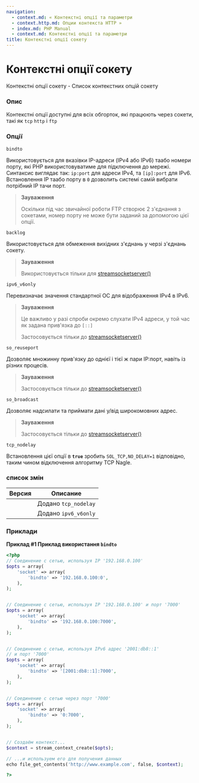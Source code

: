 ```yaml
---
navigation:
  - context.md: « Контекстні опції та параметри
  - context.http.md: Опции контекста HTTP »
  - index.md: PHP Manual
  - context.md: Контекстні опції та параметри
title: Контекстні опції сокету
---
```

# Контекстні опції сокету

Контекстні опції сокету - Список контекстних опцій сокету

### Опис

Контекстні опції доступні для всіх обгорток, які працюють через сокети, такі як `tcp` `http` і `ftp`

### Опції

`bindto`

Використовується для вказівки IP-адреси (IPv4 або IPv6) таабо номери порту, які PHP використовуватиме для підключення до мережі. Синтаксис виглядає так: `ip:port` для адреси IPv4, та `[ip]:port` для IPv6. Встановлення IP таабо порту в `0` дозволить системі самій вибрати потрібний IP тачи порт.

> **Зауваження**
> 
> Оскільки під час звичайної роботи FTP створює 2 з'єднання з сокетами, номер порту не може бути заданий за допомогою цієї опції.

`backlog`

Використовується для обмеження вихідних з'єднань у черзі з'єднань сокету.

> **Зауваження**
> 
> Використовується тільки для [streamsocketserver()](function.stream-socket-server.md)

`ipv6_v6only`

Перевизначає значення стандартної ОС для відображення IPv4 в IPv6.

> **Зауваження**
> 
> Це важливо у разі спроби окремо слухати IPv4 адреси, у той час як задана прив'язка до `[::]`
> 
> Застосовується тільки до [streamsocketserver()](function.stream-socket-server.md)

`so_reuseport`

Дозволяє множинну прив'язку до однієї і тієї ж пари IP:порт, навіть із різних процесів.

> **Зауваження**
> 
> Застосовується тільки до [streamsocketserver()](function.stream-socket-server.md)

`so_broadcast`

Дозволяє надсилати та приймати дані у/від широкомовних адрес.

> **Зауваження**
> 
> Застосовується тільки до [streamsocketserver()](function.stream-socket-server.md)

`tcp_nodelay`

Встановлення цієї опції в **`true`** зробить `SOL_TCP,NO_DELAY=1` відповідно, таким чином відключення алгоритму TCP Nagle.

### список змін

| Версия | Описание |
| --- | --- |
|  | Додано `tcp_nodelay` |
|  | Додано `ipv6_v6only` |

### Приклади

**Приклад #1 Приклад використання `bindto`**

```php
<?php
// Соединение с сетью, используя IP '192.168.0.100'
$opts = array(
    'socket' => array(
        'bindto' => '192.168.0.100:0',
    ),
);


// Соединение с сетью, используя IP '192.168.0.100' и порт '7000'
$opts = array(
    'socket' => array(
        'bindto' => '192.168.0.100:7000',
    ),
);


// Соединение с сетью, используя IPv6 адрес '2001:db8::1'
// и порт '7000'
$opts = array(
    'socket' => array(
        'bindto' => '[2001:db8::1]:7000',
    ),
);


// Соединение с сетью через порт '7000'
$opts = array(
    'socket' => array(
        'bindto' => '0:7000',
    ),
);


// Создаём контекст...
$context = stream_context_create($opts);

// ...и используем его для получения данных
echo file_get_contents('http://www.example.com', false, $context);

?>
```
